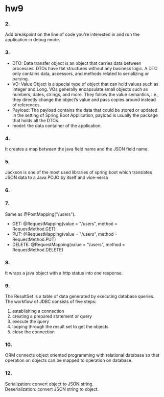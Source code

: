 # hw9
### 2. 
Add breakpoint on the line of code you're interested in and run the application in debug mode.

### 3.
- DTO: Data transfer object is an object that carries data between processes. DTOs have flat structures without any business logic. A DTO only contains data, accessors, and methods related to serializing or parsing.
- VO: Value Object is a special type of object that can hold values such as Integer and Long. VOs generally encapsulate small objects such as numbers, dates, strings, and more. They follow the value semantics, i.e., they directly change the object’s value and pass copies around instead of references.
- Payload: The payload contains the data that could be stored or updated. In the setting of Spring Boot Application, payload is usually the package that holds all the DTOs.
- model: the data container of the application. 

### 4.
It creates a map between the java field name and the JSON field name.

### 5.
Jackson is one of the most used libraries of spring boot which translates JSON data to a Java POJO by itself and vice-versa

### 6.

### 7.
Same as @PostMapping("/users").
- GET: @RequestMapping(value = "/users", method = RequestMethod.GET)
- PUT: @RequestMapping(value = "/users", method = RequestMethod.PUT)
- DELETE: @RequestMapping(value = "/users", method = RequestMethod.DELETE)

### 8.
It wraps a java object with a http status into one response.

### 9.
The ResultSet is a table of data generated by executing database queries. The workflow of JDBC consists of five steps:
1. establishing a connection
2. creating a prepared statement or query
3. execute the query
4. looping through the result set to get the objects 
5. close the connection

### 10.
ORM connects object oriented programming with relational database so that operation on objects can be mapped to operation on database.

### 12.
Serialization: convert object to JSON string.\
Deserialization: convert JSON string to object.